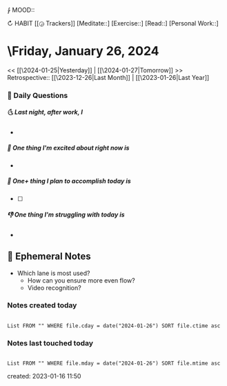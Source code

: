 ⨑ MOOD::

↻ HABIT [[◶ Trackers]]
[Meditate::]
[Exercise::]
[Read::]
[Personal Work::]

# \Friday, January 26, 2024

\<\< [[\2024-01-25|Yesterday]] | [[\2024-01-27|Tomorrow]] >>
Retrospective:: [[\2023-12-26|Last Month]] | [[\2023-01-26|Last Year]]

### 📅 Daily Questions

##### 🌜 Last night, after work, I

-

##### 🙌 One thing I'm excited about right now is

-

##### 🚀 One+ thing I plan to accomplish today is

- [ ]

##### 👎 One thing I'm struggling with today is

-

## 📝 Ephemeral Notes

- Which lane is most used?
	- How can you ensure more even flow?
	- Video recognition?

### Notes created today

```dataview

List FROM "" WHERE file.cday = date("2024-01-26") SORT file.ctime asc

```

### Notes last touched today

```dataview

List FROM "" WHERE file.mday = date("2024-01-26") SORT file.mtime asc

```

created: 2023-01-16 11:50

